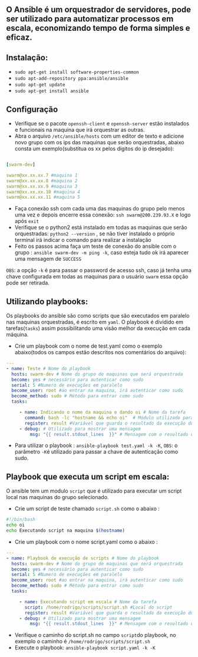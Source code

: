 ## O Ansible é um orquestrador de servidores, pode ser utilizado para automatizar processos em escala, economizando tempo de forma simples e eficaz. 


## Instalação:
* ` sudo apt-get install software-properties-common `
* ` sudo apt-add-repository ppa:ansible/ansible `
* ` sudo apt-get update ` 
* ` sudo apt-get install ansible `

## Configuração
* Verifique se o pacote `openssh-client` e `openssh-server` estão instalados e funcionais na maquina que irá orquestrar as outras.
* Abra o arquivo ` /etc/ansible/hosts ` com um editor de texto e adicione novo grupo com os ips das maquinas que serão orquestradas, abaixo consta um exemplo(substitua os xx pelos digitos do ip desejado):

``` yaml

[swarm-dev]

swarm@xx.xx.xx.7 #maquina 1 
swarm@xx.xx.xx.8 #maquina 2 
swarm@xx.xx.xx.9 #maquina 3 
swarm@xx.xx.xx.10 #maquina 4 
swarm@xx.xx.xx.11 #maquina 5 

```
* Faça conexão ssh com cada uma das maquinas do grupo pelo menos uma vez e depois encerre essa conexão: `ssh swarm@200.239.93.X` e logo após `exit`
* Verifique se o python2 está instalado em todas as maquinas que serão orquestradas:
` python2 --version ` , se não tiver instalado o próprio terminal irá indicar o comando para realizar a instalação
* Feito os passos acima faça um teste de conexão do ansible com o grupo :  ` ansible swarm-dev -m ping -k `, caso esteja tudo ok irá aparecer uma mensagem de `SUCCESS` 

`OBS`: a opção `-k` é para passar o password de acesso ssh, caso já tenha uma chave configurada em todas as maquinas para o usuário `swarm` essa opção pode ser retirada.

## Utilizando playbooks:
Os playbooks do ansible são como scripts que são executados em paralelo nas maquinas orquestradas, é escrito em `yaml`. O playbook é dividido em tarefas(`tasks`) assim possibilitando uma visão melhor da execução em cada máquina. 

* Crie um playbook com o nome de test.yaml como o exemplo abaixo(todos os campos estão descritos nos comentários do arquivo): 
``` yaml
--- 
- name: Teste # Nome do playbook
  hosts: swarm-dev # Nome do grupo de maquinas que será orquestrada
  become: yes # necessário para autenticar como sudo
  serial: 5 #Numero de execuções em paralelo 
  become_user: root #ao entrar na maquina, irá autenticar como sudo 
  become_method: sudo # Método para entrar como sudo 
  tasks:

     - name: Indicando o nome da maquina e dando oi # Nome da tarefa
       command: bash -lc "hostname && echo oi"  # Módulo utilizado para mandar comandos 
       register: result #Variável que guarda o resultado da execução do comando
     - debug: # Utilizado para mostrar uma mensagem
         msg: "{{ result.stdout_lines  }}" # Mensagem com o resultado da execução
```
* Para utilizar o playbook : `ansible-playbook test.yaml -k -K`, `OBS`: o parâmetro `-K`é utilizado para passar a chave de autenticação como sudo. 


## Playbook que executa um script em escala:
O ansible tem um modulo `script` que é utilizado para executar um script local nas maquinas do grupo selecionado.

* Crie um script de teste chamado `script.sh`  como o abaixo : 

``` bash
#!/bin/bash
echo oi 
echo Executando script na maquina $(hostname)

```
* Crie um playbook com o nome script.yaml como o abaixo : 
``` yaml
--- 
- name: Playbook de execução de scripts # Nome do playbook
  hosts: swarm-dev # Nome do grupo de maquinas que será orquestrada
  become: yes # necessário para autenticar como sudo
  serial: 5 #Numero de execuções em paralelo 
  become_user: root #ao entrar na maquina, irá autenticar como sudo 
  become_method: sudo # Método para entrar como sudo 
  tasks:

     - name: Executando script em escala # Nome da tarefa
       script: /home/rodrigo/scripts/script.sh #Local do script
       register: result #Variável que guarda o resultado da execução do comando
     - debug: # Utilizado para mostrar uma mensagem
         msg: "{{ result.stdout_lines  }}" # Mensagem com o resultado da execução
```
* Verifique o caminho do script.sh no campo `script`do playbook, no exemplo o caminho é `/home/rodrigo/scripts/script.sh `  
* Execute o playbook: `ansible-playbook script.yaml -k -K `
